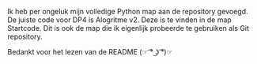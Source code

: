 Ik heb per ongeluk mijn volledige Python map aan de repository gevoegd. 
De juiste code voor DP4 is Alogritme v2.
Deze is te vinden in de map Startcode.
Dit is ook de map die ik eigenlijk probeerde te gebruiken als Git repository.

Bedankt voor het lezen van de README (☞ ͡° ͜ʖ ͡°)☞
